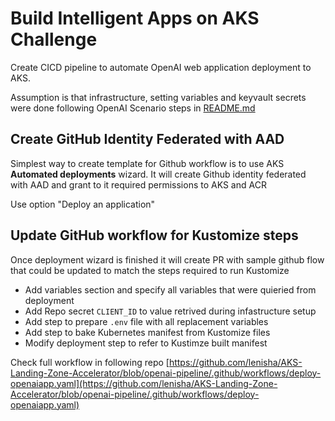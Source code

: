 # Build Intelligent Apps on AKS Challenge

Create CICD pipeline to automate OpenAI web application deployment to AKS.

Assumption is that infrastructure, setting variables and keyvault secrets were done following OpenAI Scenario  steps in [README.md](../AKS-OpenAI-CogServe-Redis-Embeddings/README.md)

## Create GitHub Identity Federated with AAD

Simplest way to create template for Github workflow is to use AKS **Automated deployments** wizard.
It will create Github identity federated with AAD and grant to it required permissions to AKS and ACR

Use option "Deploy an application"

## Update GitHub workflow for Kustomize steps
Once deployment wizard is finished it will create PR with sample github flow that could be updated to match the steps required to run Kustomize

- Add variables section and specify all variables that were quieried from deployment 
- Add Repo secret `CLIENT_ID` to value retrived during infastructure setup
- Add step to prepare `.env` file with all replacement variables 
- Add step to bake Kubernetes manifest from Kustomize files
- Modify deployment step to refer to Kustimze built manifest

Check full workflow in following repo [https://github.com/lenisha/AKS-Landing-Zone-Accelerator/blob/openai-pipeline/.github/workflows/deploy-openaiapp.yaml](https://github.com/lenisha/AKS-Landing-Zone-Accelerator/blob/openai-pipeline/.github/workflows/deploy-openaiapp.yaml)
